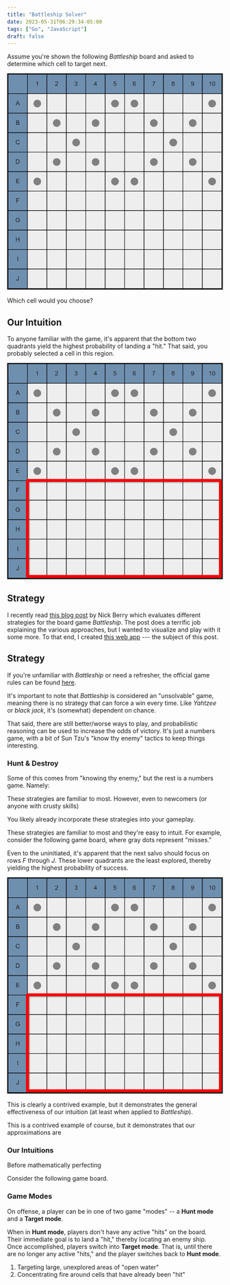 ```yaml
---
title: "Battleship Solver"
date: 2023-05-31T06:29:34-05:00
tags: ["Go", "JavaScript"]
draft: false
---
```


Assume you're shown the following _Battleship_ board and asked to determine which cell to target next.

![intuition_image](images/intuition_1.png?w=400&l=lazy "Game Board 1")
  
Which cell would you choose?

<!--more-->

## Our Intuition

To anyone familiar with the game, it's apparent that the bottom two quadrants yield the highest probability of landing a "hit."  That said, you probably selected a cell in this region.

![intuition_image](images/intuition_2.png?w=400&l=lazy "Game Board 2")

## Strategy

I recently read [this blog post](http://www.datagenetics.com/blog/december32011/) by Nick Berry which evaluates different strategies for the board game _Battleship_.  The post does a terrific job explaining the various approaches, but I wanted to visualize and play with it some more.  To that end, I created [this web app](https://battleship.lukeorth.com) --- the subject of this post.

## Strategy

If you're unfamiliar with *Battleship* or need a refresher, the official game rules can be found [here](https://www.hasbro.com/common/instruct/battleship.pdf).

It's important to note that *Battleship* is considered an "unsolvable" game, meaning there is no strategy that can force a win every time.  Like *Yahtzee* or *black jack*, it's (somewhat) dependent on chance.  

That said, there are still better/worse ways to play, and probabilistic reasoning can be used to increase the odds of victory.  It's just a numbers game, with a bit of Sun Tzu's "know thy enemy" tactics to keep things interesting.

### Hunt & Destroy

Some of this comes from "knowing thy enemy," but the rest is a numbers game.  Namely:

These strategies are familiar to most.  However, even to newcomers (or anyone with crusty skills)

You likely already incorporate these strategies into your gameplay.

These strategies are familiar to most and they're easy to intuit.  For example, consider the following game board, where gray dots represent "misses."

Even to the uninitiated, it's apparent that the next salvo should focus on rows _F_ through _J_.  These lower quadrants are the least explored, thereby yielding the highest probability of success.

![intuition_image](images/intuition_2.png?w=400&l=lazy "Game Board 2")

This is clearly a contrived example, but it demonstrates the general effectiveness of our intuition (at least when applied to _Battleship_).

This is a contrived example of course, but it demonstrates that our approximations are 

### Our Intuitions

Before mathematically perfecting 

Consider the following game board.


### Game Modes


On offense, a player can be in one of two game "modes" -- a **Hunt mode** and a **Target mode**.

When in **Hunt mode**, players don't have any active "hits" on the board.  Their immediate goal is to land a "hit," thereby locating an enemy ship.  Once accomplished, players switch into **Target mode**.  That is, until there are no longer any active "hits," and the player switches back to **Hunt mode**.

1. Targeting large, unexplored areas of "open water"
2. Concentrating fire around cells that have already been "hit"


